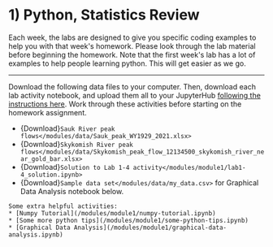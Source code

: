 # 1) Python, Statistics Review

Each week, the labs are designed to give you specific coding examples to help you with that week's homework.
Please look through the lab material before beginning the homework.  Note that the first week's lab has a lot of examples to help people learning python.  This will get easier as we go.

---

Download the following data files to your computer. Then, download each lab activity notebook, and upload them all to your JupyterHub [following the instructions here](/resources/b-learning-jupyter.md#jupyterhub). Work through these activities before starting on the homework assignment.

* {Download}`Sauk River peak flows</modules/data/Sauk_peak_WY1929_2021.xlsx>`
* {Download}`Skykomish River peak flows</modules/data/Skykomish_peak_flow_12134500_skykomish_river_near_gold_bar.xlsx>`
* {Download}`Solution to Lab 1-4 activity</modules/module1/lab1-4_solution.ipynb>`
* {Download}`Sample data set</modules/data/my_data.csv>` for Graphical Data Analysis notebook below.


```{note}
Some extra helpful activities:
* [Numpy Tutorial](/modules/module1/numpy-tutorial.ipynb)
* [Some more python tips](/modules/module1/some-python-tips.ipynb)
* [Graphical Data Analysis](/modules/module1/graphical-data-analysis.ipynb)
```
